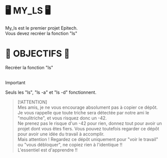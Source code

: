 <H1>🖥️ MY_LS 🖥️</H1>
My_ls est le premier projet Epitech. <br>
Vous devez recréer la fonction "ls" <br>

<H1>🎯 OBJECTIFS 🎯</H1>
Recréer la fonction "ls" <br>
<br>

>[!IMPORTANT]
> Seuls les "ls", "ls -a" et "ls -d" fonctionnent.

> [!ATTENTION]  
> Mes amis, je ne vous encourage absolument pas à copier ce dépôt. Je vous rappelle que toute triche sera détectée par notre ami le "moulitriche", et vous risquez donc un -42. <br>
Ne prenez pas le risque d'un -42 pour rien, donnez tout pour avoir un projet dont vous êtes fiers. Vous pouvez toutefois regarder ce dépôt pour avoir une idée du travail à accomplir. <br>
Mais attention ! Regardez ce dépôt uniquement pour "voir le travail" ou "vous débloquer", ne copiez rien à l'identique !! <br>
L'essentiel est d'apprendre !! <br>
